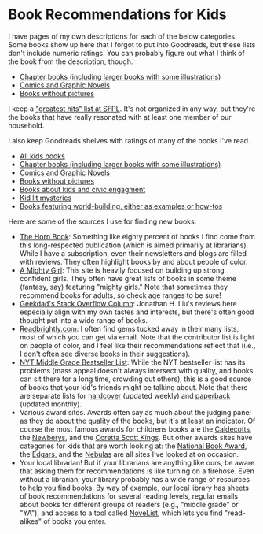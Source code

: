 # Book Recommendations for Kids

I have pages of my own descriptions for each of the below categories. Some books show up here that I forgot to put into Goodreads, but these lists don't include numeric ratings. You can probably figure out what I think of the book from the description, though.

  * [Chapter books (including larger books with some illustrations)](https://derricks.github.io/chapter_book_thoughts)
  * [Comics and Graphic Novels](https://derricks.github.io/kids_comic_books)
  * [Books without pictures](https://derricks.github.io/books_without_pictures)


I keep a ["greatest hits" list at SFPL](https://sfpl.bibliocommons.com/list/share/401057817_derrickschneider/1983073289_our_household_favorite_kid_books). It's not organized in any way, but they're the books that have really resonated with at least one member of our household.

I also keep Goodreads shelves with ratings of many of the books I've read.

  * [All kids books](https://www.goodreads.com/review/list/7272957-derrick-schneider?shelf=you-know-for-kids)
  * [Chapter books (including larger books with some illustrations)](https://www.goodreads.com/review/list/7272957-derrick-schneider?shelf=chapter-books)
  * [Comics and Graphic Novels](https://www.goodreads.com/review/list/7272957-derrick-schneider?shelf=kid-comics)
  * [Books without pictures](https://www.goodreads.com/review/list/7272957-derrick-schneider?shelf=kids-no-pictures)
  * [Books about kids and civic engagment](https://www.goodreads.com/review/list/7272957-derrick-schneider?shelf=kids-and-civic-engagement)
  * [Kid lit mysteries](https://www.goodreads.com/review/list/7272957-derrick-schneider?shelf=kid-lit-mysteries&sort=rating)
  * [Books featuring world-building, either as examples or how-tos](https://www.goodreads.com/review/list/7272957-derrick-schneider?ref=nav_mybooks&shelf=kid-lit-world-building)

Here are some of the sources I use for finding new books:

  * [The Horn Book](https://www.hbook.com/): Something like eighty percent of books I find come from this long-respected publication (which is aimed primarily at librarians). While I have a subscription, even their newsletters and blogs are filled with reviews. They often highlight books by and about people of color.
  * [A Mighty Girl](https://www.amightygirl.com/): This site is heavily focused on building up strong, confident girls. They often have great lists of books in some theme (fantasy, say) featuring "mighty girls." Note that sometimes they recommend books for adults, so check age ranges to be sure!
  * [Geekdad's Stack Overflow Column](https://geekdad.com/category/columns/stack-overflow/): Jonathan H. Liu's reviews here especially align with my own tastes and interests, but there's often good thought put into a wide range of books.
  * [Readbrightly.com](https://www.readbrightly.com/): I often find gems tucked away in their many lists, most of which you can get via email. Note that the contributor list is light on people of color, and I feel like their recommendations reflect that (i.e., I don't often see diverse books in their suggestions).
  * [NYT Middle Grade Bestseller List](https://www.nytimes.com/books/best-sellers/childrens-middle-grade-hardcover/): While the NYT bestseller list has its problems (mass appeal doesn't always intersect with quality, and books can sit there for a long time, crowding out others), this is a good source of books that your kid's friends might be talking about. Note that there are separate lists for [hardcover](https://www.nytimes.com/books/best-sellers/childrens-middle-grade-hardcover/) (updated weekly) and [paperback](https://www.nytimes.com/books/best-sellers/middle-grade-paperback-monthly/) (updated monthly).
  * Various award sites. Awards often say as much about the judging panel as they do about the quality of the books, but it's at least an indicator. Of course the most famous awards for childrens books are the [Caldecotts](http://www.ala.org/alsc/awardsgrants/bookmedia/caldecottmedal/caldecottmedal), the [Newberys](http://www.ala.org/alsc/awardsgrants/bookmedia/newberymedal/newberymedal), and the [Coretta Scott Kings](http://www.ala.org/rt/emiert/cskbookawards). But other awards sites have categories for kids that are worth looking at: the [National Book Award](https://www.nationalbook.org/awards-prizes/national-book-awards-2019/?cat=ypl), the [Edgars](http://www.theedgars.com/nominees.html#juv), and the [Nebulas](https://nebulas.sfwa.org/award/andre-norton-award/) are all sites I've looked at on occasion.
  * Your local librarian! But if your librarians are anything like ours, be aware that asking them for recommendations is like turning on a firehose. Even without a librarian, your library probably has a wide range of resources to help you find books. By way of example, our local library has sheets of book recommendations for several reading levels, regular emails about books for different groups of readers (e.g., "middle grade" or "YA"), and access to a tool called [NoveList](https://www.ebscohost.com/novelist), which lets you find "read-alikes" of books you enter.
